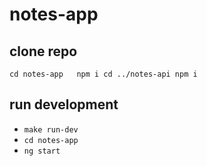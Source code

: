 # notes-app

## clone repo
`cd notes-app  
npm i
cd ../notes-api
npm i`

## run development
* `make run-dev`
* `cd notes-app`
* `ng start`
